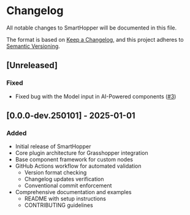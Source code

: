 # Changelog

All notable changes to SmartHopper will be documented in this file.

The format is based on [Keep a Changelog](https://keepachangelog.com/en/1.0.0/),
and this project adheres to [Semantic Versioning](https://semver.org/spec/v2.0.0.html).

## [Unreleased]

### Fixed
- Fixed bug with the Model input in AI-Powered components ([#3](https://github.com/architects-toolkit/SmartHopper/issues/3))

## [0.0.0-dev.250101] - 2025-01-01

### Added
- Initial release of SmartHopper
- Core plugin architecture for Grasshopper integration
- Base component framework for custom nodes
- GitHub Actions workflow for automated validation
  - Version format checking
  - Changelog updates verification
  - Conventional commit enforcement
- Comprehensive documentation and examples
  - README with setup instructions
  - CONTRIBUTING guidelines